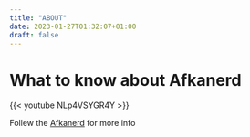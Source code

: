 ```yaml
---
title: "ABOUT"
date: 2023-01-27T01:32:07+01:00
draft: false
---
```


# What to know about Afkanerd
{{< youtube NLp4VSYGR4Y >}}

Follew the [Afkanerd](https://afkanerd.com) for more info

